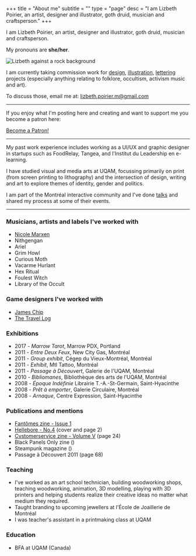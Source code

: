 +++
title = "About me"
subtitle = ""
type = "page"
desc = "I am Lizbeth Poirier, an artist, designer and illustrator, goth druid, musician and craftsperson."
+++

I am Lizbeth Poirier, an artist, designer and illustrator, goth druid, musician and craftsperson.

My pronouns are **she/her**.

![Lizbeth against a rock background](/img/about/me.jpg "Portrait by Hex")

I am currently taking commission work for [design](/works/design/), [illustration](/works/illustration/), [lettering](/works/lettering/) projects (especially anything relating to folklore, occultism, activism music and art).

To discuss those, email me at: lizbeth.poirier.m@gmail.com

---

If you enjoy what I'm posting here and creating and want to support me you become a patron here:

<div class="support">
<a href="https://www.patreon.com/bePatron?u=2525073" data-patreon-widget-type="become-patron-button">Become a Patron!</a><script async src="https://c6.patreon.com/becomePatronButton.bundle.js"></script>
</div>

---

My past work experience includes working as a UI/UX and graphic designer in startups such as FoodRelay, Tangea, and l'Institut du Leadership en e-learning.

I have studied visual and media arts at UQAM, focussing primarily on print (from screen printing to lithography) and the intersection of design, writing and art to explore themes of identity, gender and politics.

I am part of the Montréal interactive community and I've done [talks](/about/talks/) and shared my process at some of their events.

---

### Musicians, artists and labels I've worked with

<div class="columns-2">

- [Nicole Marxen](https://www.nicolemarxen.com/)
- Nithgengan
- Ariel
- Grim Howl
- Curious Moth
- Vacarme Hurlant
- Hex Ritual
- Foulest Witch
- Library of the Occult

</div>

### Game designers I've worked with

- [James Chip](https://jameschip.io/)
- [The Travel Log](https://twitter.com/dndtravellog)

### Exhibitions

- 2017 - *Marrow Tarot*, Marrow PDX, Portland
- 2011 - *Entre Deux Feux*, New City Gas, Montréal
- 2011 - *Group exhibit*, Cégep du Vieux-Montréal, Montréal
- 2011 - *Exhibit*, Mtl Tattoo, Montréal
- 2011 - *Passage à Découvert*, Galerie de l'UQAM, Montréal
- 2010 - *Bibliomanes*, Bibliothèque des arts de l'UQAM, Montréal
- 2008 - *Époque Indéfinie* Librairie T.-A.-St-Germain, Saint-Hyacinthe
- 2008 - *Prêt à emporter*, Galerie Circulaire, Montréal
- 2008 - *Arnaque*, Centre Expression, Saint-Hyacinthe

### Publications and mentions

- [Fantômes zine - Issue 1](https://fantomeszine.com/issues/issue-1/)
- [Hellebore - No.4](https://helleborezine.bigcartel.com/) (cover and page 2)
- [Cvstomerservice zine - Volume V](https://cvstomerservice.bigcartel.com/category/zine) (page 24)
- Black Panels Only zine ()
- Steampunk magazine ()
- Passage à Découvert 2011 (page 68)

### Teaching

- I've worked as an art school technician, building woodworking shops, teaching woodworking, animation, 3D modelling, playing with 3D printers and helping students realize their creative ideas no matter what medium they required.
- Taught branding to upcoming jewellers at l'École de Joaillerie de Montréal
- I was teacher's assistant in a printmaking class at UQAM

### Education

- BFA at UQAM (Canada)
